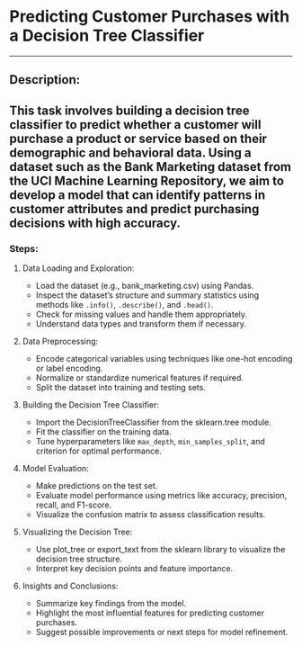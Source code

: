 # **Predicting Customer Purchases with a Decision Tree Classifier**
---

## **Description:**

This task involves building a decision tree classifier to predict whether a customer will purchase a product or service based on their demographic and behavioral data. Using a dataset such as the Bank Marketing dataset from the UCI Machine Learning Repository, we aim to develop a model that can identify patterns in customer attributes and predict purchasing decisions with high accuracy.
---

### **Steps:**

1. Data Loading and Exploration:
   - Load the dataset (e.g., bank_marketing.csv) using Pandas.
   - Inspect the dataset’s structure and summary statistics using methods like `.info()`, `.describe()`, and `.head()`.
   - Check for missing values and handle them appropriately.
   - Understand data types and transform them if necessary.

2. Data Preprocessing:
   - Encode categorical variables using techniques like one-hot encoding or label encoding.
   - Normalize or standardize numerical features if required.
   - Split the dataset into training and testing sets.

3. Building the Decision Tree Classifier:
   - Import the DecisionTreeClassifier from the sklearn.tree module.
   - Fit the classifier on the training data.
   - Tune hyperparameters like `max_depth`, `min_samples_split`, and criterion for optimal performance.

4. Model Evaluation:
   - Make predictions on the test set.
   - Evaluate model performance using metrics like accuracy, precision, recall, and F1-score.
   - Visualize the confusion matrix to assess classification results.

5. Visualizing the Decision Tree:
   - Use plot_tree or export_text from the sklearn library to visualize the decision tree structure.
   - Interpret key decision points and feature importance.

6. Insights and Conclusions:
   - Summarize key findings from the model.
   - Highlight the most influential features for predicting customer purchases.
   - Suggest possible improvements or next steps for model refinement.
